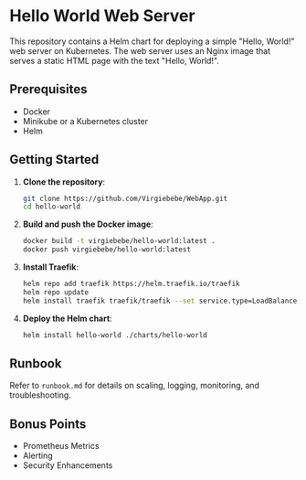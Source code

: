 # Hello World Web Server

This repository contains a Helm chart for deploying a simple "Hello, World!" web server on Kubernetes. The web server uses an Nginx image that serves a static HTML page with the text "Hello, World!".

## Prerequisites

- Docker
- Minikube or a Kubernetes cluster
- Helm

## Getting Started

1. **Clone the repository**:
    ```sh
    git clone https://github.com/Virgiebebe/WebApp.git
    cd hello-world
    ```

2. **Build and push the Docker image**:
    ```sh
    docker build -t virgiebebe/hello-world:latest .
    docker push virgiebebe/hello-world:latest
    ```

3. **Install Traefik**:
    ```sh
    helm repo add traefik https://helm.traefik.io/traefik
    helm repo update
    helm install traefik traefik/traefik --set service.type=LoadBalancer
    ```

4. **Deploy the Helm chart**:
    ```sh
    helm install hello-world ./charts/hello-world
    ```

## Runbook

Refer to `runbook.md` for details on scaling, logging, monitoring, and troubleshooting.

## Bonus Points

- Prometheus Metrics
- Alerting
- Security Enhancements
